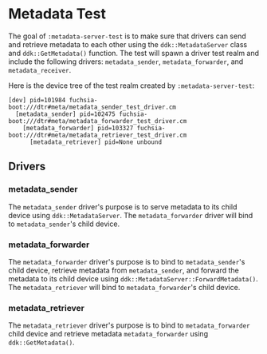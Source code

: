 # Metadata Test
The goal of `:metadata-server-test` is to make sure that drivers can send and
retrieve metadata to each other using the `ddk::MetadataServer` class and
`ddk::GetMetadata()` function. The test will spawn a driver test realm and
include the following drivers: `metadata_sender`, `metadata_forwarder`, and
`metadata_receiver`.

Here is the device tree of the test realm created by `:metadata-server-test`:
```
[dev] pid=101984 fuchsia-boot:///dtr#meta/metadata_sender_test_driver.cm
  [metadata_sender] pid=102475 fuchsia-boot:///dtr#meta/metadata_forwarder_test_driver.cm
    [metadata_forwarder] pid=103327 fuchsia-boot:///dtr#meta/metadata_retriever_test_driver.cm
      [metadata_retriever] pid=None unbound
```

## Drivers
### metadata_sender
The `metadata_sender` driver's purpose is to serve metadata to its child
device using `ddk::MetadataServer`. The `metadata_forwarder` driver will bind to
`metadata_sender`'s child device.

### metadata_forwarder
The `metadata_forwarder` driver's purpose is to bind to
`metadata_sender`'s child device, retrieve metadata from `metadata_sender`, and
forward the metadata to its child device using
`ddk::MetadataServer::ForwardMetadata()`. The `metadata_retriever` will bind to `metadata_forwarder`'s child device.

### metadata_retriever
The `metadata_retriever` driver's purpose is to bind to `metadata_forwarder`
child device and retrieve metadata `metadata_forwarder` using
`ddk::GetMetadata()`.
